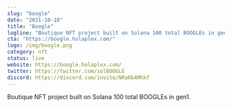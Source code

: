 ```yaml
---
slug: "boogle"
date: "2021-10-10"
title: "Boogle"
logline: "Boutique NFT project built on Solana 100 total BOOGLEs in gen1."
cta: "https://boogle.holaplex.com/"
logo: /img/boogle.png
category: nft
status: live
website: https://boogle.holaplex.com/
twitter: https://twitter.com/solBOOGLE
discord: https://discord.com/invite/NRa6b4Mhkf
---
```


Boutique NFT project built on Solana 100 total BOOGLEs in gen1.
